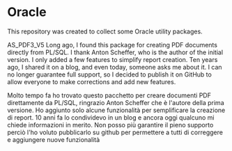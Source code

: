 # Oracle
This repository was created to collect some Oracle utility packages.

AS_PDF3_V5
Long ago, I found this package for creating PDF documents directly from PL/SQL. I thank Anton Scheffer, who is the author of the initial version. I only added a few features to simplify report creation. Ten years ago, I shared it on a blog, and even today, someone asks me about it. I can no longer guarantee full support, so I decided to publish it on GitHub to allow everyone to make corrections and add new features.

Molto tempo fa ho trovato questo pacchetto per creare documenti PDF direttamente da PL/SQL, ringrazio Anton Scheffer che è l'autore della prima versione. Ho aggiunto solo alcune funzionalità per semplificare la creazione di report. 10 anni fa lo condividevo in un blog e ancora oggi qualcuno mi chiede informazioni in merito. Non posso più garantire il pieno supporto perciò l'ho voluto pubblicarlo su github per permettere a tutti di correggere e aggiungere nuove funzionalità
